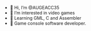 - 👋 Hi, I’m @AUGEACC35
- 👀 I’m interested in video games
- 🌱 Learning GML, C and Assembler
- 💞️ Game console software developer.

<!---
AUGEACC35/AUGEACC35 is a ✨ special ✨ repository because its `README.md` (this file) appears on your GitHub profile.
You can click the Preview link to take a look at your changes.
--->
